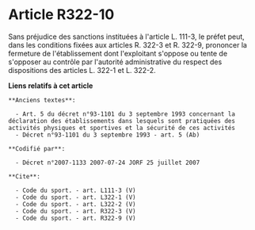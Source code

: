 # Article R322-10

Sans préjudice des sanctions instituées à l'article L. 111-3, le préfet peut, dans les conditions fixées aux articles R.
322-3 et R. 322-9, prononcer la fermeture de l'établissement dont l'exploitant s'oppose ou tente de s'opposer au contrôle par
l'autorité administrative du respect des dispositions des articles L. 322-1 et L. 322-2.

**Liens relatifs à cet article**

	**Anciens textes**:

	  - Art. 5 du décret n°93-1101 du 3 septembre 1993 concernant la déclaration des établissements dans lesquels sont pratiquées des activités physiques et sportives et la sécurité de ces activités
	  - Décret n°93-1101 du 3 septembre 1993 - art. 5 (Ab)

	**Codifié par**:

	  - Décret n°2007-1133 2007-07-24 JORF 25 juillet 2007

	**Cite**:

	  - Code du sport. - art. L111-3 (V)
	  - Code du sport. - art. L322-1 (V)
	  - Code du sport. - art. L322-2 (V)
	  - Code du sport. - art. R322-3 (V)
	  - Code du sport. - art. R322-9 (V)
